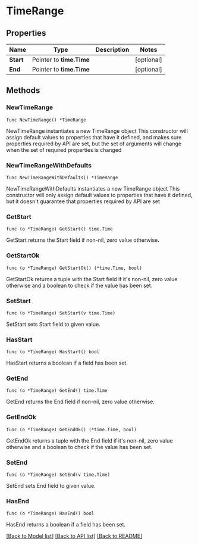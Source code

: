 # TimeRange

## Properties

Name | Type | Description | Notes
------------ | ------------- | ------------- | -------------
**Start** | Pointer to **time.Time** |  | [optional] 
**End** | Pointer to **time.Time** |  | [optional] 

## Methods

### NewTimeRange

`func NewTimeRange() *TimeRange`

NewTimeRange instantiates a new TimeRange object
This constructor will assign default values to properties that have it defined,
and makes sure properties required by API are set, but the set of arguments
will change when the set of required properties is changed

### NewTimeRangeWithDefaults

`func NewTimeRangeWithDefaults() *TimeRange`

NewTimeRangeWithDefaults instantiates a new TimeRange object
This constructor will only assign default values to properties that have it defined,
but it doesn't guarantee that properties required by API are set

### GetStart

`func (o *TimeRange) GetStart() time.Time`

GetStart returns the Start field if non-nil, zero value otherwise.

### GetStartOk

`func (o *TimeRange) GetStartOk() (*time.Time, bool)`

GetStartOk returns a tuple with the Start field if it's non-nil, zero value otherwise
and a boolean to check if the value has been set.

### SetStart

`func (o *TimeRange) SetStart(v time.Time)`

SetStart sets Start field to given value.

### HasStart

`func (o *TimeRange) HasStart() bool`

HasStart returns a boolean if a field has been set.

### GetEnd

`func (o *TimeRange) GetEnd() time.Time`

GetEnd returns the End field if non-nil, zero value otherwise.

### GetEndOk

`func (o *TimeRange) GetEndOk() (*time.Time, bool)`

GetEndOk returns a tuple with the End field if it's non-nil, zero value otherwise
and a boolean to check if the value has been set.

### SetEnd

`func (o *TimeRange) SetEnd(v time.Time)`

SetEnd sets End field to given value.

### HasEnd

`func (o *TimeRange) HasEnd() bool`

HasEnd returns a boolean if a field has been set.


[[Back to Model list]](../README.md#documentation-for-models) [[Back to API list]](../README.md#documentation-for-api-endpoints) [[Back to README]](../README.md)


